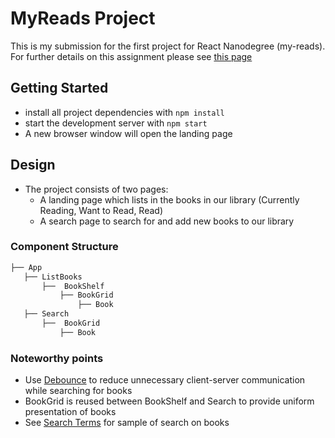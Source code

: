 # MyReads Project

This is my submission for the first project for React Nanodegree (my-reads).
For further details on this assignment please see [this page](https://github.com/udacity/reactnd-project-myreads-starter)

## Getting Started

* install all project dependencies with `npm install`
* start the development server with `npm start`
* A new browser window will open the landing page

## Design
* The project consists of two pages:
    * A landing page which lists in the books in our library (Currently Reading, Want to Read, Read)
    * A search page to search for and add new books to our library
    
 ### Component Structure
 ```bash
 ├── App
    ├── ListBooks
        ├──  BookShelf
            ├── BookGrid
                ├── Book
    ├── Search
        ├──  BookGrid
            ├── Book
 ```
 
 ### Noteworthy points
 
 * Use [Debounce](https://github.com/slorber/awesome-debounce-promise) to reduce unnecessary client-server communication while searching for books
 * BookGrid is reused between BookShelf and Search to provide uniform presentation of books
 * See [Search Terms](https://github.com/labheshr/react-myreads/blob/master/SEARCH_TERMS.md) for sample of search on books